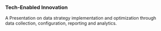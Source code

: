 ### Tech-Enabled Innovation

A Presentation on data strategy implementation and optimization through data collection, configuration, reporting and analytics. 